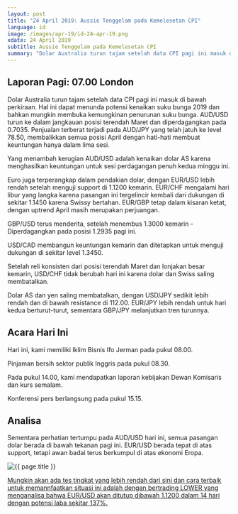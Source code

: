 ```yaml
---
layout: post
title: "24 April 2019: Aussie Tenggelam pada Kemelesetan CPI" 
language: id
image: /images/apr-19/id-24-apr-19.png
xdate: 24 April 2019
subtitle: Aussie Tenggelam pada Kemelesetan CPI
summary: "Dolar Australia turun tajam setelah data CPI pagi ini masuk di bawah perkiraan. Hal ini dapat menunda potensi kenaikan suku bunga 2019 dan bahkan mungkin membuka kemungkinan penurunan suku bunga. AUD/USD turun ke dalam jangkauan posisi terendah Maret dan diperdagangkan pada 0.7035"
---
```

## Laporan Pagi: 07.00 London

Dolar Australia turun tajam setelah data CPI pagi ini masuk di bawah perkiraan. Hal ini dapat menunda potensi kenaikan suku bunga 2019 dan bahkan mungkin membuka kemungkinan penurunan suku bunga. AUD/USD turun ke dalam jangkauan posisi terendah Maret dan diperdagangkan pada 0.7035. Penjualan terberat terjadi pada AUD/JPY yang telah jatuh ke level 78.50, membalikkan semua posisi April dengan hati-hati membuat keuntungan hanya dalam lima sesi.

Yang menambah kerugian AUD/USD adalah kenaikan dolar AS karena menghasilkan keuntungan untuk sesi perdagangan penuh kedua minggu ini.

Euro juga terperangkap dalam pendakian dolar, dengan EUR/USD lebih rendah setelah menguji support di 1.1200 kemarin. EUR/CHF mengalami hari libur yang langka karena pasangan ini tergelincir kembali dari dukungan di sekitar 1.1450 karena Swissy bertahan. EUR/GBP tetap dalam kisaran ketat, dengan uptrend April masih merupakan perjuangan.

GBP/USD terus menderita, setelah menembus 1.3000 kemarin - Diperdagangkan pada posisi 1.2935 pagi ini.

USD/CAD membangun keuntungan kemarin dan ditetapkan untuk menguji dukungan di sekitar level 1.3450.

Setelah reli konsisten dari posisi terendah Maret dan lonjakan besar kemarin, USD/CHF tidak berubah hari ini karena dolar dan Swiss saling membatalkan.

Dolar AS dan yen saling membatalkan, dengan USD/JPY sedikit lebih rendah dan di bawah resistance di 112.00. EUR/JPY lebih rendah untuk hari kedua berturut-turut, sementara GBP/JPY melanjutkan tren turunnya.

## Acara Hari Ini

Hari ini, kami memiliki Iklim Bisnis Ifo Jerman pada pukul 08.00.

Pinjaman bersih sektor publik Inggris pada pukul 08.30.

Pada pukul 14.00, kami mendapatkan laporan kebijakan Dewan Komisaris dan kurs semalam.

Konferensi pers berlangsung pada pukul 15.15.

## Analisa

Sementara perhatian tertumpu pada AUD/USD hari ini, semua pasangan dolar berada di bawah tekanan pagi ini. EUR/USD berada tepat di atas support, tetapi awan badai terus berkumpul di atas ekonomi Eropa.

<img src="{{ site.url }}/images/apr-19/id-24-apr-19.png" alt="{{ page.title }}" title="{{ page.title }}">

<a href="%LINK%%?currency=USD&market=forex&underlying=frxEURUSD&formname=higherlower&duration_amount=14&duration_units=d&amount=10&amount_type=stake&expiry_type=duration&barrier=1.1200" target="_blank" rel="noopener noreferrer nofollow">Mungkin akan ada tes tingkat yang lebih rendah dari sini dan cara terbaik untuk memannfaatkan situasi ini adalah dengan bertrading LOWER yang menganalisa bahwa EUR/USD akan ditutup dibawah 1.1200 dalam 14 hari dengan potensi laba sekitar 137%.</a>